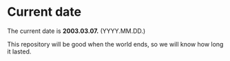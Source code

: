 # Current date

The current date is **2003.03.07.** (YYYY.MM.DD.)

This repository will be good when the world ends, so we will know how long it lasted.